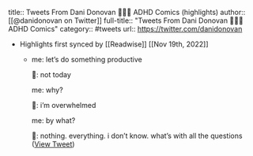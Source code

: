 title:: Tweets From Dani Donovan 👩🏻‍🎨 ADHD Comics (highlights)
author:: [[@danidonovan on Twitter]]
full-title:: "Tweets From Dani Donovan 👩🏻‍🎨 ADHD Comics"
category:: #tweets
url:: https://twitter.com/danidonovan

- Highlights first synced by [[Readwise]] [[Nov 19th, 2022]]
	- me: let’s do something productive
	  
	  🧠: not today
	  
	  me: why?
	  
	  🧠: i’m overwhelmed
	  
	  me: by what?
	  
	  🧠: nothing. everything. i don’t know. what’s with all the questions ([View Tweet](https://twitter.com/danidonovan/status/1484008517023510528))